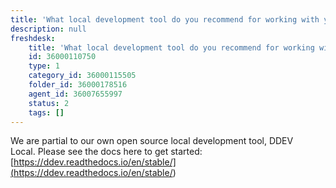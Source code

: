 ```yaml
---
title: 'What local development tool do you recommend for working with your platform?'
description: null
freshdesk:
    title: 'What local development tool do you recommend for working with your platform?'
    id: 36000110750
    type: 1
    category_id: 36000115505
    folder_id: 36000178516
    agent_id: 36007655997
    status: 2
    tags: []
---
```


We are partial to our own open source local development tool, DDEV Local. Please see the docs here to get started: [https://ddev.readthedocs.io/en/stable/](<https://ddev.readthedocs.io/en/stable/>)

